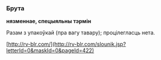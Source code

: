 ### Брута
**нязменнае, спецыяльны тэрмін**

Разам з упакоўкай (пра вагу тавару); процілегласць нета.

<a rel="author">[http://rv-blr.com/](http://rv-blr.com/slounik.jsp?letterId=0&maskId=0&pageId=422)</a>
